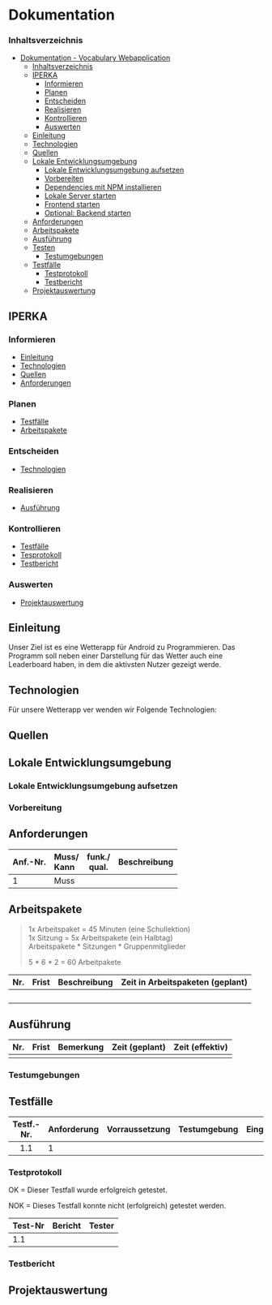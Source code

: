 # Dokumentation

### Inhaltsverzeichnis

-   [Dokumentation - Vocabulary Webapplication](#dokumentation)
    -   [Inhaltsverzeichnis](#inhaltsverzeichnis)
    -   [IPERKA](#iperka)
        -   [Informieren](#informieren)
        -   [Planen](#planen)
        -   [Entscheiden](#entscheiden)
        -   [Realisieren](#realisieren)
        -   [Kontrollieren](#kontrollieren)
        -   [Auswerten](#auswerten)
    -   [Einleitung](#einleitung)
    -   [Technologien](#technologien)
    -   [Quellen](#quellen)
    -   [Lokale Entwicklungsumgebung](#lokale-entwicklungsumgebung)
        -   [Lokale Entwicklungsumgebung aufsetzen](#lokale-entwicklungsumgebung-aufsetzen)
        -   [Vorbereiten](#vorbereitung)
        -   [Dependencies mit NPM installieren](#dependencies-mit-npm-installieren)
        -   [Lokale Server starten](#lokale-server-starten)
        -   [Frontend starten](#frontend-starten)
        -   [Optional: Backend starten](#optional-backend-starten)
    -   [Anforderungen](#anforderungen)
    -   [Arbeitspakete](#arbeitspakete)
    -   [Ausführung](#ausführung)
    -   [Testen](#testen)
        -   [Testumgebungen](#testumgebungen)
    -   [Testfälle](#testfälle)
        -   [Testprotokoll](#testprotokoll)
        -   [Testbericht](#testbericht)
    -   [Projektauswertung](#projektauswertung)

## IPERKA

### Informieren

-   [Einleitung](#einleitung)
-   [Technologien](#technologien)
-   [Quellen](#quellen)
-   [Anforderungen](#anforderungen)

### Planen

-   [Testfälle](#testfälle)
-   [Arbeitspakete](#arbeitspakete)

### Entscheiden

-   [Technologien](#technologien)

### Realisieren

-   [Ausführung](#ausführung)

### Kontrollieren

-   [Testfälle](#testfälle)
-   [Tesprotokoll](#testprotokoll)
-   [Testbericht](#testbericht)

### Auswerten

-   [Projektauswertung](#projektauswertung)

## Einleitung

Unser Ziel ist es eine Wetterapp für Android zu Programmieren. Das Programm soll neben einer Darstellung für das Wetter auch eine Leaderboard haben, in dem die aktivsten Nutzer gezeigt werde.

## Technologien

Für unsere Wetterapp ver wenden wir Folgende Technologien:

## Quellen

## Lokale Entwicklungsumgebung

### Lokale Entwicklungsumgebung aufsetzen

### Vorbereitung

## Anforderungen

| Anf.-Nr. | Muss/<br />Kann | funk./<br />qual. | Beschreibung |
| :------- | :-------------- | ----------------- | ------------ |
| 1        | Muss            |                   |              |

## Arbeitspakete

> 1x Arbeitspaket = 45 Minuten (eine Schullektion) <br />
> 1x Sitzung = 5x Arbeitspakete (ein Halbtag) <br />
> Arbeitspakete \* Sitzungen \* Gruppenmitglieder
>
> 5 \* 6 \* 2 = 60 Arbeitpakete

| Nr.    | Frist | Beschreibung | Zeit in Arbeitspaketen (geplant) |
| ------ | ----- | ------------ | :------------------------------- |
| <br /> |       |              |                                  |

## Ausführung

| Nr. | Frist | Bemerkung | Zeit (geplant) | Zeit (effektiv) |
| :-- | ----- | --------- | -------------- | --------------- |
|     |       |           |                |                 |

### Testumgebungen

## Testfälle

| Testf.-Nr. | Anforderung | Vorraussetzung | Testumgebung | Eingabe | Erw. Ausgabe |
| :--------: | ----------- | :------------- | ------------ | ------- | ------------ |
|    1.1     | 1           |                |              |         |              |

### Testprotokoll

OK = Dieser Testfall wurde erfolgreich getestet.

NOK = Dieses Testfall konnte nicht (erfolgreich) getestet werden.

| Test-Nr | Bericht | Tester |
| :------ | :------ | :----- |
| 1.1     |         |        |

### Testbericht

## Projektauswertung
